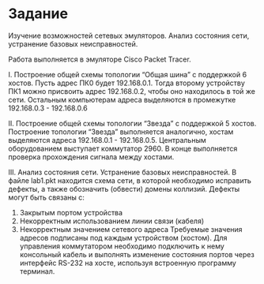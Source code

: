 # Задание
Изучение возможностей сетевых эмуляторов. Анализ состояния сети, устранение базовых неисправностей.

Работа выполняется в эмуляторе Cisco Packet Tracer.

I. Построение общей схемы топологии “Общая шина” с поддержкой 6 хостов.
Пусть адрес ПК0 будет 192.168.0.1. Тогда второму устройству ПК1 можно присвоить адрес 192.168.0.2, чтобы оно находилось в той же сети. Остальным компьютерам адреса выделяются в промежутке 192.168.0.3 - 192.168.0.6

II. Построение общей схемы топологии “Звезда” с поддержкой 5 хостов.
Построение топологии “Звезда” выполняется аналогично, хостам выделяются адреса 192.168.0.1 - 192.168.0.5. 
Центральным оборудованием выступает коммутатор 2960.
В конце выполняется проверка прохождения сигнала между хостами.


III. Анализ состояния сети. Устранение базовых неисправностей.
В файле lab1.pkt находится схема сети, в которой необходимо исправить дефекты, а также обозначить (обвести) домены коллизий. Дефекты могут быть связаны с:
1) Закрытым портом устройства
2) Некорректным использованием линии связи (кабеля)
3) Некорректным значением сетевого адреса
Требуемые значения адресов подписаны под каждым устройством (хостом).
Для управления коммутатором необходимо подключить к нему консольный кабель и выполнять изменение состояния портов через интерфейс RS-232 на хосте, используя встроенную программу терминал.
